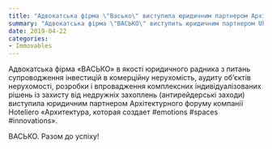 ```yaml
---
title: "Адвокатська фірма \"Васько\" виступила юридичним партнером Архітектурного форуму Hoteliero"
summary: "Адвокатська фірма \"ВАСЬКО\" виступить юридичним партнером Ukrainian Gastro Show від Hoteliero"
date: 2019-04-22
categories:
- Immovables
---
```


Адвокатська фірма «ВАСЬКО» в якості юридичного радника з питань супроводження інвестицій в комерційну нерухомість, аудиту об’єктів нерухомості, розробки і впровадження комплексних індивідуалізованих рішень із захисту від недружніх захоплень (антирейдерські заходи) виступила юридичним партнером Архітектурного форуму компанії Hoteliero «Архитектура, которая создает #emotions #spaces #innovations».

ВАСЬКО. Разом до успіху!